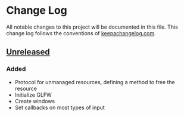 # Change Log
All notable changes to this project will be documented in this file. This change log follows the conventions of [keepachangelog.com](http://keepachangelog.com/).

## [Unreleased]
### Added
- Protocol for unmanaged resources, defining a method to free the resource
- Initialize GLFW
- Create windows
- Set callbacks on most types of input

[Unreleased]: https://github.com/IGJoshua/s-expresso/compare/master..develop
